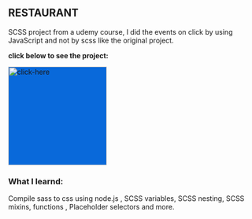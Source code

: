 ## RESTAURANT
SCSS project from a udemy course, I did the events on click by using JavaScript and not by scss like the original project.

**click below to see the project:**</br>

<a href="https://restaurant-shish.netlify.app/"><img src='https://user-images.githubusercontent.com/109962964/193276165-de65b10b-ef89-48a5-81dd-57e66110d6c7.png' alt='click-here' height='200' style="background:#0969DA" ></a>


### What I learnd:
Compile sass to css using node.js , SCSS variables, SCSS nesting, SCSS mixins, functions , Placeholder selectors and more.



